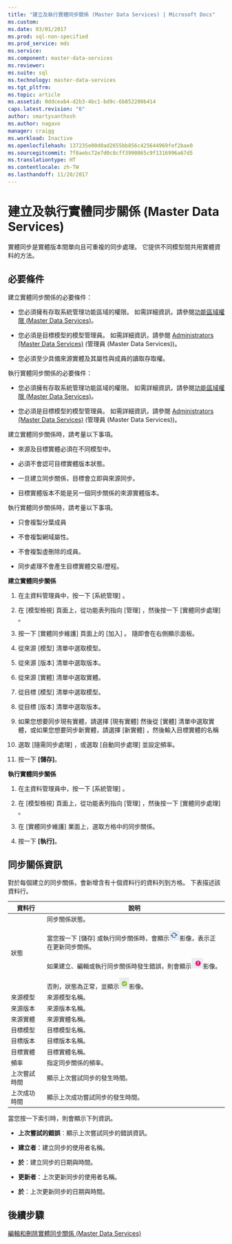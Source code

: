 ```yaml
---
title: "建立及執行實體同步關係 (Master Data Services) | Microsoft Docs"
ms.custom: 
ms.date: 03/01/2017
ms.prod: sql-non-specified
ms.prod_service: mds
ms.service: 
ms.component: master-data-services
ms.reviewer: 
ms.suite: sql
ms.technology: master-data-services
ms.tgt_pltfrm: 
ms.topic: article
ms.assetid: 0ddceab4-d2b3-4bc1-bd9c-6b852200b414
caps.latest.revision: "6"
author: smartysanthosh
ms.author: nagavo
manager: craigg
ms.workload: Inactive
ms.openlocfilehash: 137235e00d0ad2655bb856c425644969fef2bae0
ms.sourcegitcommit: 7f8aebc72e7d0c8cff3990865c9f1316996a67d5
ms.translationtype: HT
ms.contentlocale: zh-TW
ms.lasthandoff: 11/20/2017
---
```

# <a name="create-and-execute-an-entity-sync-relationship-master-data-services"></a>建立及執行實體同步關係 (Master Data Services)
  實體同步是實體版本間單向且可重複的同步處理。 它提供不同模型間共用實體資料的方法。  
  
## <a name="prerequisites"></a>必要條件  
 建立實體同步關係的必要條件：  
  
-   您必須擁有存取系統管理功能區域的權限。 如需詳細資訊，請參閱[功能區域權限 &#40;Master Data Services&#41;](../master-data-services/functional-area-permissions-master-data-services.md)。  
  
-   您必須是目標模型的模型管理員。 如需詳細資訊，請參閱 [Administrators &#40;Master Data Services&#41;](../master-data-services/administrators-master-data-services.md) (管理員 (Master Data Services))。  
  
-   您必須至少具備來源實體及其屬性與成員的讀取存取權。  
  
 執行實體同步關係的必要條件：  
  
-   您必須擁有存取系統管理功能區域的權限。 如需詳細資訊，請參閱[功能區域權限 &#40;Master Data Services&#41;](../master-data-services/functional-area-permissions-master-data-services.md)。  
  
-   您必須是目標模型的模型管理員。 如需詳細資訊，請參閱 [Administrators &#40;Master Data Services&#41;](../master-data-services/administrators-master-data-services.md) (管理員 (Master Data Services))。  
  
 建立實體同步關係時，請考量以下事項。  
  
-   來源及目標實體必須在不同模型中。  
  
-   必須不會認可目標實體版本狀態。  
  
-   一旦建立同步關係，目標會立即與來源同步。  
  
-   目標實體版本不能是另一個同步關係的來源實體版本。  
  
 執行實體同步關係時，請考量以下事項。  
  
-   只會複製分葉成員  
  
-   不會複製網域屬性。  
  
-   不會複製虛刪除的成員。  
  
-   同步處理不會產生目標實體交易/歷程。  
  
 **建立實體同步關係**  
  
1.  在主資料管理員中，按一下 [系統管理] 。  
  
2.  在 [模型檢視]  頁面上，從功能表列指向 [管理]  ，然後按一下 [實體同步處理] 。  
  
3.  按一下 [實體同步維護]  頁面上的 [加入] 。 隨即會在右側顯示面板。  
  
4.  從來源 [模型]  清單中選取模型。  
  
5.  從來源 [版本]  清單中選取版本。  
  
6.  從來源 [實體]  清單中選取實體。  
  
7.  從目標 [模型]  清單中選取模型。  
  
8.  從目標 [版本]  清單中選取版本。  
  
9. 如果您想要同步現有實體，請選擇 [現有實體]  然後從 [實體] 清單中選取實體，或如果您想要同步新實體，請選擇 [新實體]  ，然後輸入目標實體的名稱  
  
10. 選取 [隨需同步處理] ，或選取 [自動同步處理]  並設定頻率。  
  
11. 按一下 **[儲存]**。  
  
 **執行實體同步關係**  
  
1.  在主資料管理員中，按一下 [系統管理] 。  
  
2.  在 [模型檢視]  頁面上，從功能表列指向 [管理]  ，然後按一下 [實體同步處理] 。  
  
3.  在 [實體同步維護]  業面上，選取方格中的同步關係。  
  
4.  按一下 **[執行]**。  
  
## <a name="sync-relationship-information"></a>同步關係資訊  
 對於每個建立的同步關係，會新增含有十個資料行的資料列到方格。 下表描述該資料行。  
  
|資料行|說明|  
|------------|-----------------|  
|狀態|同步關係狀態。<br /><br /> 當您按一下 [儲存] 或執行同步關係時，會顯示![正在更新狀態圖示](../master-data-services/media/mds-statusicon-updating.png "正在更新狀態圖示")影像，表示正在更新同步關係。<br /><br /> 如果建立、編輯或執行同步關係時發生錯誤，則會顯示![錯誤狀態圖示](../master-data-services/media/mds-statusicon-error.png "錯誤狀態圖示")影像。<br /><br /> 否則，狀態為正常，並顯示![正常狀態圖示](../master-data-services/media/mds-statusicon-ok.png "正常狀態圖示")影像。|  
|來源模型|來源模型名稱。|  
|來源版本|來源版本名稱。|  
|來源實體|來源實體名稱。|  
|目標模型|目標模型名稱。|  
|目標版本|目標版本名稱。|  
|目標實體|目標實體名稱。|  
|頻率|指定同步關係的頻率。|  
|上次嘗試時間|顯示上次嘗試同步的發生時間。|  
|上次成功時間|顯示上次成功嘗試同步的發生時間。|  
  
 當您按一下索引時，則會顯示下列資訊。  
  
-   **上次嘗試的錯誤**︰顯示上次嘗試同步的錯誤資訊。  
  
-   **建立者**：建立同步的使用者名稱。  
  
-   **於**：建立同步的日期與時間。  
  
-   **更新者**：上次更新同步的使用者名稱。  
  
-   **於**：上次更新同步的日期與時間。  
  
## <a name="next-steps"></a>後續步驟  
 [編輯和刪除實體同步關係 &#40;Master Data Services&#41;](../master-data-services/edit-and-delete-an-entity-sync-relationship-master-data-services.md)  
  
  
